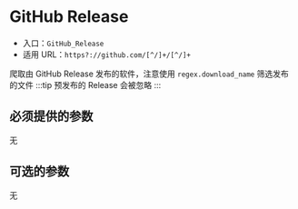 # GitHub Release
* 入口：`GitHub_Release`
* 适用 URL：`https?://github.com/[^/]+/[^/]+`

爬取由 GitHub Release 发布的软件，注意使用 `regex.download_name` 筛选发布的文件
:::tip
预发布的 Release 会被忽略
:::
## 必须提供的参数

无
## 可选的参数

无